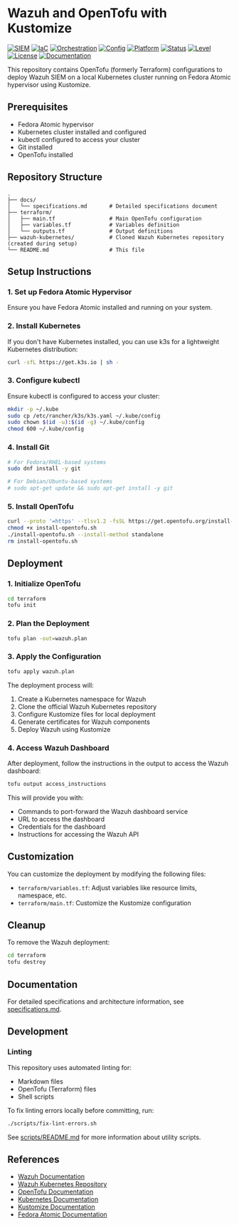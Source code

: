 # Wazuh and OpenTofu with Kustomize

[![SIEM](https://img.shields.io/badge/SIEM-Wazuh-blue?style=for-the-badge&logo=wazuh)](https://wazuh.com/)
[![IaC](https://img.shields.io/badge/IaC-OpenTofu-844FBA?style=for-the-badge&logo=terraform)](https://opentofu.org/)
[![Orchestration](https://img.shields.io/badge/orchestration-Kubernetes-326CE5?style=for-the-badge&logo=kubernetes)](https://kubernetes.io/)
[![Config](https://img.shields.io/badge/config-Kustomize-3970E4?style=for-the-badge&logo=kubernetes)](https://kustomize.io/)
[![Platform](https://img.shields.io/badge/platform-Fedora%20Atomic-294172?style=for-the-badge&logo=fedora)](https://fedoraproject.org/atomic/)
[![Status](https://img.shields.io/badge/status-development-yellow?style=for-the-badge&logo=github)](https://github.com/RyansOpenSauceRice/Wazuh-and-OpenTofu-with-Helm)
[![Level](https://img.shields.io/badge/level-entry-green?style=for-the-badge)](https://github.com/RyansOpenSauceRice/Wazuh-and-OpenTofu-with-Helm)
[![License](https://img.shields.io/github/license/RyansOpenSauceRice/Wazuh-and-OpenTofu-with-Helm?color=blue&style=for-the-badge)](https://github.com/RyansOpenSauceRice/Wazuh-and-OpenTofu-with-Helm/blob/main/LICENSE)
[![Documentation](https://img.shields.io/badge/docs-markdown-green?style=for-the-badge&logo=markdown)](https://github.com/RyansOpenSauceRice/Wazuh-and-OpenTofu-with-Helm/tree/main/docs)

This repository contains OpenTofu (formerly Terraform) configurations to deploy Wazuh SIEM on a local Kubernetes cluster running on Fedora Atomic hypervisor using Kustomize.

## Prerequisites

- Fedora Atomic hypervisor
- Kubernetes cluster installed and configured
- kubectl configured to access your cluster
- Git installed
- OpenTofu installed

## Repository Structure

```
.
├── docs/
│   └── specifications.md       # Detailed specifications document
├── terraform/
│   ├── main.tf                 # Main OpenTofu configuration
│   ├── variables.tf            # Variables definition
│   └── outputs.tf              # Output definitions
├── wazuh-kubernetes/           # Cloned Wazuh Kubernetes repository (created during setup)
└── README.md                   # This file
```

## Setup Instructions

### 1. Set up Fedora Atomic Hypervisor

Ensure you have Fedora Atomic installed and running on your system.

### 2. Install Kubernetes

If you don't have Kubernetes installed, you can use k3s for a lightweight Kubernetes distribution:

```bash
curl -sfL https://get.k3s.io | sh -
```

### 3. Configure kubectl

Ensure kubectl is configured to access your cluster:

```bash
mkdir -p ~/.kube
sudo cp /etc/rancher/k3s/k3s.yaml ~/.kube/config
sudo chown $(id -u):$(id -g) ~/.kube/config
chmod 600 ~/.kube/config
```

### 4. Install Git

```bash
# For Fedora/RHEL-based systems
sudo dnf install -y git

# For Debian/Ubuntu-based systems
# sudo apt-get update && sudo apt-get install -y git
```

### 5. Install OpenTofu

```bash
curl --proto '=https' --tlsv1.2 -fsSL https://get.opentofu.org/install-opentofu.sh -o install-opentofu.sh
chmod +x install-opentofu.sh
./install-opentofu.sh --install-method standalone
rm install-opentofu.sh
```

## Deployment

### 1. Initialize OpenTofu

```bash
cd terraform
tofu init
```

### 2. Plan the Deployment

```bash
tofu plan -out=wazuh.plan
```

### 3. Apply the Configuration

```bash
tofu apply wazuh.plan
```

The deployment process will:
1. Create a Kubernetes namespace for Wazuh
2. Clone the official Wazuh Kubernetes repository
3. Configure Kustomize files for local deployment
4. Generate certificates for Wazuh components
5. Deploy Wazuh using Kustomize

### 4. Access Wazuh Dashboard

After deployment, follow the instructions in the output to access the Wazuh dashboard:

```bash
tofu output access_instructions
```

This will provide you with:
- Commands to port-forward the Wazuh dashboard service
- URL to access the dashboard
- Credentials for the dashboard
- Instructions for accessing the Wazuh API

## Customization

You can customize the deployment by modifying the following files:

- `terraform/variables.tf`: Adjust variables like resource limits, namespace, etc.
- `terraform/main.tf`: Customize the Kustomize configuration

## Cleanup

To remove the Wazuh deployment:

```bash
cd terraform
tofu destroy
```

## Documentation

For detailed specifications and architecture information, see [specifications.md](docs/specifications.md).

## Development

### Linting

This repository uses automated linting for:
- Markdown files
- OpenTofu (Terraform) files
- Shell scripts

To fix linting errors locally before committing, run:

```bash
./scripts/fix-lint-errors.sh
```

See [scripts/README.md](scripts/README.md) for more information about utility scripts.

## References

- [Wazuh Documentation](https://documentation.wazuh.com/)
- [Wazuh Kubernetes Repository](https://github.com/wazuh/wazuh-kubernetes)
- [OpenTofu Documentation](https://opentofu.org/docs/)
- [Kubernetes Documentation](https://kubernetes.io/docs/home/)
- [Kustomize Documentation](https://kubernetes.io/docs/tasks/manage-kubernetes-objects/kustomization/)
- [Fedora Atomic Documentation](https://docs.fedoraproject.org/en-US/fedora-coreos/)
